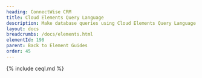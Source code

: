 ```yaml
---
heading: ConnectWise CRM
title: Cloud Elements Query Language
description: Make database queries using Cloud Elements Query Language.
layout: docs
breadcrumbs: /docs/elements.html
elementId: 198
parent: Back to Element Guides
order: 45
---
```


{% include ceql.md %}
